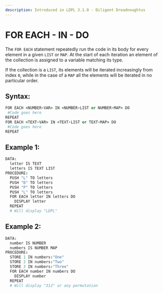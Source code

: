 ```yaml
---
description: Introduced in LDPL 3.1.0 - Diligent Dreadnoughtus
---
```


# FOR EACH - IN - DO

The `FOR EACH` statement repeatedly run the code in its body for every element in a given `LIST` or `MAP`. At the start of each iteration an element of the collection is assigned to a variable matching its type.

If the collection is a `LIST`, its elements will be iterated increasingly from index `0`, while in the case of a `MAP` all the elements will be iterated in no particular order.

## Syntax:

```coffeescript
FOR EACH <NUMBER-VAR> IN <NUMBER-LIST or NUMBER-MAP> DO
 #Code goes here
REPEAT
FOR EACH <TEXT-VAR> IN <TEXT-LIST or TEXT-MAP> DO
 #Code goes here
REPEAT
```

## Example 1:

```coffeescript
DATA:
  letter IS TEXT
  letters IS TEXT LIST
PROCEDURE:
  PUSH "L" TO letters
  PUSH "D" TO letters
  PUSH "P" TO letters
  PUSH "L" TO letters
  FOR EACH letter IN letters DO
    DISPLAY letter
  REPEAT
  # Will display "LDPL"
```

## Example 2:

```coffeescript
DATA:
  number IS NUMBER
  numbers IS NUMBER MAP
PROCEDURE:
  STORE 1 IN numbers:"One"
  STORE 2 IN numbers:"Two"
  STORE 3 IN numbers:"Three"
  FOR EACH number IN numbers DO
    DISPLAY number
  REPEAT
  # Will display "312" or any permutation
```
